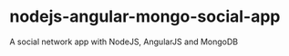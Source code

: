 nodejs-angular-mongo-social-app
===============================

A social network app with NodeJS, AngularJS and MongoDB
